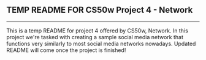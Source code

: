 ## TEMP README FOR CS50w Project 4 - Network
---

This is a temp README for project 4 offered by CS50w, Network. In this project we're tasked with creating a sample social media network that functions very similarly to most social media networks nowadays. Updated README will come once the project is finished!